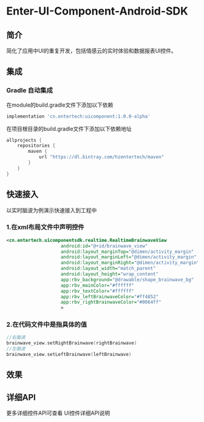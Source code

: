 # Enter-UI-Component-Android-SDK 

## 简介

简化了应用中UI的重复开发，包括情感云的实时体验和数据报表UI控件。

## 集成

### Gradle 自动集成

在module的build.gradle文件下添加以下依赖

```groovy
implementation 'cn.entertech:uicomponent:1.0.0-alpha'
```

在项目根目录的build.gradle文件下添加以下依赖地址

```groovy
allprojects {
    repositories {
        maven {
            url "https://dl.bintray.com/hzentertech/maven"
        }
    }
}
```

## 快速接入
以实时脑波为例演示快速接入到工程中
### 1.在xml布局文件中声明控件

```xml
<cn.entertech.uicomponentsdk.realtime.RealtimeBrainwaveView
                    android:id="@+id/brainwave_view"
                    android:layout_marginTop="@dimen/activity_margin"
                    android:layout_marginLeft="@dimen/activity_margin"
                    android:layout_marginRight="@dimen/activity_margin"
                    android:layout_width="match_parent"
                    android:layout_height="wrap_content"
                    app:rbv_background="@drawable/shape_brainwave_bg"
                    app:rbv_mainColor="#ffffff"
                    app:rbv_textColor="#ffffff"
                    app:rbv_leftBrainwaveColor="#ff4852"
                    app:rbv_rightBrainwaveColor="#0064ff"
                    >
```

### 2.在代码文件中是指具体的值

```kotlin
//右脑波
brainwave_view.setRightBrainwave(rightBrainwave)
//左脑波
brainwave_view.setLeftBrainwave(leftBrainwave)
```

## 效果

## 详细API
更多详细控件API可查看 UI控件详细API说明[]()

